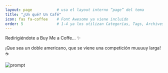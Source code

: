 ```yaml
---
layout: page           # usa el layout interno “page” del tema
title: "¿Un qué? Un Café"
icon: fas fa-coffee    # Font Awesome ya viene incluido
order: 5               # 1-4 ya los utilizan Categorías, Tags, Archives y About
---
```


Redirigiéndote a Buy Me a Coffe... ✨

¡Que sea un doble americano, que se viene una competición muuuuy larga! ☕

![prompt](https://miro.medium.com/v2/resize:fit:1200/1*EPdXV6DAFtthI3w-d0XUcg.jpeg)

<script>

  setTimeout(() => {
    location.replace("https://buymeacoffee.com/kesero");

  }, 2000);
</script>